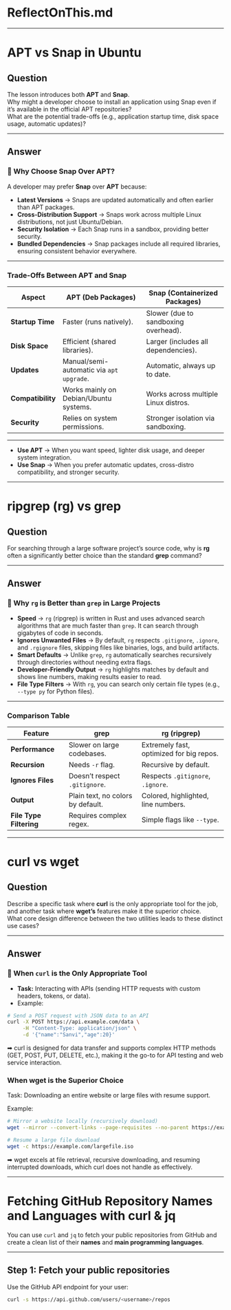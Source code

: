# ReflectOnThis.md
---
# APT vs Snap in Ubuntu

## Question  
The lesson introduces both **APT** and **Snap**.  
Why might a developer choose to install an application using Snap even if it’s available in the official APT repositories?  
What are the potential trade-offs (e.g., application startup time, disk space usage, automatic updates)?  

---

## Answer  

### 🔹 Why Choose Snap Over APT?  
A developer may prefer **Snap** over **APT** because:  
- **Latest Versions** → Snaps are updated automatically and often earlier than APT packages.  
- **Cross-Distribution Support** → Snaps work across multiple Linux distributions, not just Ubuntu/Debian.  
- **Security Isolation** → Each Snap runs in a sandbox, providing better security.  
- **Bundled Dependencies** → Snap packages include all required libraries, ensuring consistent behavior everywhere.  

---

### Trade-Offs Between APT and Snap  

| Aspect              | **APT (Deb Packages)**                          | **Snap (Containerized Packages)**                  |
|---------------------|-------------------------------------------------|---------------------------------------------------|
| **Startup Time**    | Faster (runs natively).                         | Slower (due to sandboxing overhead).              |
| **Disk Space**      | Efficient (shared libraries).                   | Larger (includes all dependencies).               |
| **Updates**         | Manual/semi-automatic via `apt upgrade`.        | Automatic, always up to date.                     |
| **Compatibility**   | Works mainly on Debian/Ubuntu systems.          | Works across multiple Linux distros.              |
| **Security**        | Relies on system permissions.                   | Stronger isolation via sandboxing.                |

---

- **Use APT** → When you want speed, lighter disk usage, and deeper system integration.  
- **Use Snap** → When you prefer automatic updates, cross-distro compatibility, and stronger security.  
---


# ripgrep (rg) vs grep

## Question  
For searching through a large software project’s source code, why is **rg** often a significantly better choice than the standard **grep** command?  

---

## Answer  

### 🔹 Why `rg` is Better than `grep` in Large Projects  

- **Speed** → `rg` (ripgrep) is written in Rust and uses advanced search algorithms that are much faster than `grep`. It can search through gigabytes of code in seconds.  
- **Ignores Unwanted Files** → By default, `rg` respects `.gitignore`, `.ignore`, and `.rgignore` files, skipping files like binaries, logs, and build artifacts.  
- **Smart Defaults** → Unlike `grep`, `rg` automatically searches recursively through directories without needing extra flags.  
- **Developer-Friendly Output** → `rg` highlights matches by default and shows line numbers, making results easier to read.  
- **File Type Filters** → With `rg`, you can search only certain file types (e.g., `--type py` for Python files).  

---

### Comparison Table  

| Feature                | **grep**                            | **rg (ripgrep)**                       |
|-------------------------|--------------------------------------|----------------------------------------|
| **Performance**         | Slower on large codebases.           | Extremely fast, optimized for big repos. |
| **Recursion**           | Needs `-r` flag.                     | Recursive by default.                   |
| **Ignores Files**       | Doesn’t respect `.gitignore`.        | Respects `.gitignore`, `.ignore`.       |
| **Output**              | Plain text, no colors by default.    | Colored, highlighted, line numbers.     |
| **File Type Filtering** | Requires complex regex.              | Simple flags like `--type`.             |

---
# curl vs wget

## Question  
Describe a specific task where **curl** is the only appropriate tool for the job, and another task where **wget’s** features make it the superior choice.  
What core design difference between the two utilities leads to these distinct use cases?  

---

## Answer  

### 🔹 When `curl` is the Only Appropriate Tool  
- **Task:** Interacting with APIs (sending HTTP requests with custom headers, tokens, or data).  
- Example:  
```bash
# Send a POST request with JSON data to an API
curl -X POST https://api.example.com/data \
     -H "Content-Type: application/json" \
     -d '{"name":"Sanvi","age":20}'
```
➡ curl is designed for data transfer and supports complex HTTP methods (GET, POST, PUT, DELETE, etc.), making it the go-to for API testing and web service interaction.
### When wget is the Superior Choice

Task: Downloading an entire website or large files with resume support.

Example:
```bash
# Mirror a website locally (recursively download)
wget --mirror --convert-links --page-requisites --no-parent https://example.com

# Resume a large file download
wget -c https://example.com/largefile.iso
```
➡ wget excels at file retrieval, recursive downloading, and resuming interrupted downloads, which curl does not handle as effectively.

---

# Fetching GitHub Repository Names and Languages with curl & jq

You can use `curl` and `jq` to fetch your public repositories from GitHub and create a clean list of their **names** and **main programming languages**.

---

## Step 1: Fetch your public repositories

Use the GitHub API endpoint for your user:

```bash
curl -s https://api.github.com/users/<username>/repos
```
